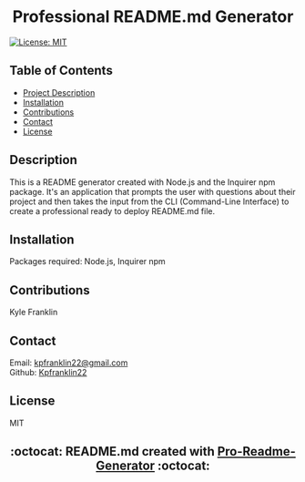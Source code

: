 

# <h1 align="center"> Professional README.md Generator
[![License: MIT](https://img.shields.io/badge/License-MIT-yellow.svg)](https://opensource.org/licenses/MIT)

## Table of Contents
- [Project Description](#description)
- [Installation](#installation)
- [Contributions](#contributions)
- [Contact](#contact)
- [License](#license)

## Description
This is a README generator created with Node.js and the Inquirer npm package. It's an application that prompts the user with questions about their project and then takes the input from the CLI (Command-Line Interface) to create a professional ready to deploy README.md file.

## Installation 
Packages required: Node.js, Inquirer npm

## Contributions
Kyle Franklin

## Contact
Email: kpfranklin22@gmail.com <br/>
Github: [Kpfranklin22](https://github.com/Kpfranklin22)

## License
  MIT

## <h2 align="center"> :octocat: README.md created with [Pro-Readme-Generator](https://github.com/Kpfranklin22/pro-readme-generator) :octocat:
